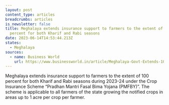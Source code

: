 ```yaml
---
layout: post
content_type: articles
breadcrumbs: articles
is_newsletter: false
title: Meghalaya extends insurance support to farmers to the extent of 100
  percent for both Kharif and Rabi seasons
date: 2023-06-14T14:53:44.213Z
states:
  - Meghalaya
sources:
  - name: Business World
    url: https://www.businessworld.in/article/Meghalaya-Govt-Extends-100-Subsidy-For-Crop-Insurance-/08-06-2023-479706/
---
```

Meghalaya extends insurance support to farmers to the extent of 100 percent for both Kharif and Rabi seasons during 2023-24 under the Crop Insurance Scheme “Pradhan Mantri Fasal Bima Yojana (PMFBY)”. The scheme is applicable to all farmers of the state growing the notified crops in areas up to 1 acre per crop per farmer.
